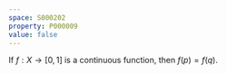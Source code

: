 ```yaml
---
space: S000202
property: P000009
value: false
---
```


If $f : X \rightarrow [0, 1]$ is a continuous function, then $f(p) = f(q)$.
